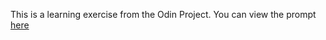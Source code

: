 
This is a learning exercise from the Odin Project.  You can view the prompt [here](https://www.theodinproject.com/lessons/node-path-javascript-memory-card)
